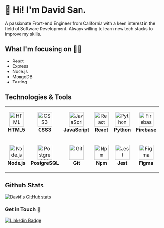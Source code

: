 # 👋 Hi! I'm David San.
A passionate Front-end Engineer from California with a keen interest in the field of Software Development. Always willing to learn new tech stacks to improve my skills. 

## What I'm focusing on 👨‍💻
- React
- Express
- Node.js
- MongoDB
- Testing

## Technologies & Tools
<table>
  <tr>
    <td align="center" height="108" width="108">
      <img
        src="https://cdn.jsdelivr.net/gh/devicons/devicon/icons/html5/html5-plain.svg"
        width="48"
        height="48"
        alt="HTML"
      />
      <br /><strong>HTML5</strong>
    </td>
    <td align="center" height="108" width="108">
      <img
        src="https://cdn.jsdelivr.net/gh/devicons/devicon/icons/css3/css3-plain.svg"
        width="48"
        height="48"
        alt="CSS3"
      />
      <br /><strong>CSS3</strong>
    </td>
    <td align="center" height="108" width="108">
      <img
        src="https://cdn.jsdelivr.net/gh/devicons/devicon/icons/javascript/javascript-plain.svg"
        width="48"
        height="48"
        alt="JavaScript"
      />
      <br /><strong>JavaScript</strong>
    </td>
    <td align="center" height="108" width="108">
      <img
        src="https://cdn.jsdelivr.net/gh/devicons/devicon/icons/react/react-original.svg"
        width="48"
        height="48"
        alt="React"
      />
      <br /><strong>React</strong>
    </td>
    <td align="center" height="108" width="108">
      <img
        src="https://svgshare.com/i/jqP.svg"
        width="48"
        height="48"
        alt="Python"
      />
      <br /><strong>Python</strong>
    </td>
    </td>
    <td align="center" height="108" width="108">
      <img
        src="https://www.gstatic.com/devrel-devsite/prod/vab219352c525c8fb05bd0fd3ca06d9eb1d0a150a1bba4081d8880459dfe83504/firebase/images/touchicon-180.png"
        width="48"
        height="48"
        alt="Firebase"
      />
      <br /><strong>Firebase</strong>
    </td>
  </tr>
  <tr>
    <td align="center" height="108" width="108">
      <img
        src="https://cdn.jsdelivr.net/gh/devicons/devicon/icons/nodejs/nodejs-original.svg"
        width="48"
        height="48"
        alt="Node.js"
      />
      <br /><strong>Node.js</strong>
    </td>
    <td align="center" height="108" width="108">
      <img
        src="https://cdn.jsdelivr.net/gh/devicons/devicon/icons/postgresql/postgresql-original.svg"
        width="48"
        height="48"
        alt="PostgreSQL"
      />
      <br /><strong>PostgreSQL</strong>
    <td align="center" height="108" width="108">
      <img
        src="https://cdn.jsdelivr.net/gh/devicons/devicon/icons/git/git-original.svg"
        width="48"
        height="48"
        alt="Git"
      />
      <br /><strong>Git</strong>
    </td>
    <td align="center" height="108" width="108">
      <img
        src="https://cdn.jsdelivr.net/gh/devicons/devicon/icons/npm/npm-original-wordmark.svg"
        width="48"
        height="48"
        alt="Npm"
      />
      <br /><strong>Npm</strong>
    </td>
    <td align="center" height="108" width="108">
      <img
        src="https://cdn.jsdelivr.net/gh/devicons/devicon/icons/jest/jest-plain.svg"
        width="48"
        height="48"
        alt="Jest"
      />
      <br /><strong>Jest</strong>
    </td>
    <td align="center" height="108" width="108">
      <img
        src="https://cdn.sanity.io/images/599r6htc/localized/46a76c802176eb17b04e12108de7e7e0f3736dc6-1024x1024.png?w=670&q=75&fit=max&auto=format&dpr=2"
        width="48"
        height="48"
        alt="Figma"
      />
      <br /><strong>Figma</strong>
    </td>
  </tr>
</table>


## Github Stats

[![David's GitHub stats](https://github-readme-stats.vercel.app/api?username=davidsan13)](https://github.com/davidsan13/github-readme-stats)

### Get in Touch 💬
[![Linkedin Badge](https://img.shields.io/badge/-LinkedIn-blue?style=flat-square&logo=Linkedin&logoColor=white&link=https://www.linkedin.com/in/davidsan13/)](https://www.linkedin.com/in/davidsan13/) 

